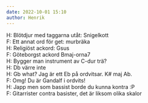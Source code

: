 ```yaml
---
date: 2022-10-01 15:10
author: Henrik
---
```

H: Blötdjur med taggarna utåt: Snigelkott   
F: Ett annat ord för get: murbräka   
H: Religiöst ackord: Gsus   
F: Göteborgst ackord Bmaj-orna7   
H: Bygger man instrument av C-dur trä?   
H: Db värre inte   
H: Gb what? Jag är ett Eb på ordvitsar. K# maj Ab.   
F: Omg! Du är Gandalf i ordvits!   
H: Japp men som bassist borde du kunna kontra :P   
F: Gitarrister contra basister, det är liksom olika skalor   
